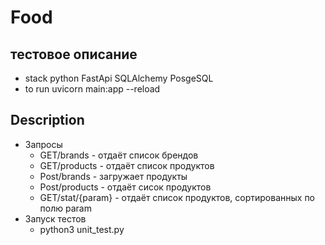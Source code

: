 # Food

## тестовое описание

- stack python FastApi SQLAlchemy PosgeSQL
- to run uvicorn main:app --reload

## Description

- Запросы
  - GET/brands - отдаёт список брендов
  - GET/products - отдаёт список продуктов
  - Post/brands - загружает продукты
  - Post/products - отдаёт сисок продуктов
  - GET/stat/{param} - отдаёт список продуктов, сортированных по полю param
- Запуск тестов
  - python3 unit_test.py

